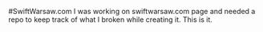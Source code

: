 #SwiftWarsaw.com
I was working on swiftwarsaw.com page and needed a repo to keep track of what I 
broken while creating it. This is it.
